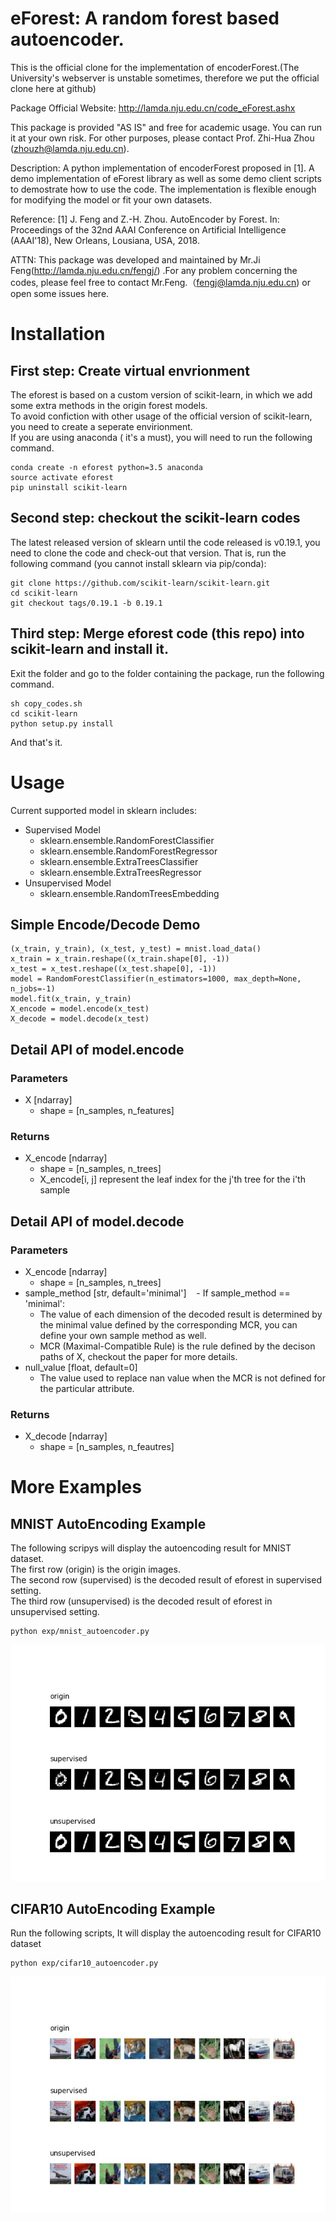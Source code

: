 # eForest: A random forest based autoencoder.

This is the official clone for the implementation of encoderForest.(The University's webserver is unstable sometimes, therefore we put the official clone here at github)

Package Official Website: http://lamda.nju.edu.cn/code_eForest.ashx

This package is provided "AS IS" and free for academic usage. You can run it at your own risk. For other purposes, please contact Prof. Zhi-Hua Zhou (zhouzh@lamda.nju.edu.cn).

Description: A python implementation of encoderForest proposed in [1].
A demo implementation of eForest library as well as some demo client scripts to demostrate how to use the code.
The implementation is flexible enough for modifying the model or fit your own datasets.

Reference: [1] J. Feng and Z.-H. Zhou. AutoEncoder by Forest. In: Proceedings of the 32nd AAAI Conference on Artificial Intelligence (AAAI'18), New Orleans, Lousiana, USA, 2018.

ATTN: This package was developed and maintained by Mr.Ji Feng(http://lamda.nju.edu.cn/fengj/) .For any problem concerning the codes, please feel free to contact Mr.Feng.（fengj@lamda.nju.edu.cn) or open some issues here.



# Installation
## First step: Create virtual envrionment
The eforest is based on a custom version of scikit-learn, in which we add some extra methods in the origin forest models.\
To avoid confiction with other usage of the official version of scikit-learn, you need to create a seperate envirionment.\
If you are using anaconda ( it's a must), you will need to run the following command.
```
conda create -n eforest python=3.5 anaconda
source activate eforest
pip uninstall scikit-learn
```
## Second step: checkout the scikit-learn codes
The latest released version of sklearn until the code released is v0.19.1, you need to clone the code and check-out that version. That is, run the following command (you cannot install sklearn via pip/conda):
```
git clone https://github.com/scikit-learn/scikit-learn.git
cd scikit-learn
git checkout tags/0.19.1 -b 0.19.1
```
## Third step: Merge eforest code (this repo) into scikit-learn and install it.
Exit the folder and go to the folder containing the package, run the following command.
```
sh copy_codes.sh
cd scikit-learn
python setup.py install
```
And that's it.

# Usage
Current supported model in sklearn includes:
* Supervised Model
    - sklearn.ensemble.RandomForestClassifier
    - sklearn.ensemble.RandomForestRegressor
    - sklearn.ensemble.ExtraTreesClassifier
    - sklearn.ensemble.ExtraTreesRegressor
* Unsupervised Model
    - sklearn.ensemble.RandomTreesEmbedding

## Simple Encode/Decode Demo
```
(x_train, y_train), (x_test, y_test) = mnist.load_data()
x_train = x_train.reshape((x_train.shape[0], -1))
x_test = x_test.reshape((x_test.shape[0], -1))
model = RandomForestClassifier(n_estimators=1000, max_depth=None, n_jobs=-1)
model.fit(x_train, y_train)
X_encode = model.encode(x_test)
X_decode = model.decode(x_test)
```

## Detail API of model.encode
### Parameters
* X [ndarray]
    - shape = [n_samples, n_features]
### Returns
* X_encode [ndarray]
    - shape = [n_samples, n_trees]
    - X_encode[i, j] represent the leaf index for the j'th tree for the i'th sample

## Detail API of model.decode
### Parameters
* X_encode [ndarray]
    - shape = [n_samples, n_trees]
* sample_method [str, default='minimal']
    - If sample_method == 'minimal':
    - The value of each dimension of the decoded result is determined by the minimal value defined by the corresponding MCR, you can define your own sample method as well.
    - MCR (Maximal-Compatible Rule) is the rule defined by the decison paths of X, checkout the paper for more details.
* null_value [float, default=0]
    - The value used to replace nan value when the MCR is not defined for the particular attribute.
### Returns
* X_decode [ndarray]
    - shape = [n_samples, n_feautres]


# More Examples 
## MNIST AutoEncoding Example
The following scripys will display the autoencoding result for MNIST dataset. \
The first row (origin) is the origin images. \
The second row (supervised) is the decoded result of eforest in supervised setting. \
The third row (unsupervised) is the decoded result of eforest in unsupervised setting.
```
python exp/mnist_autoencoder.py
```
![mnist autoencoder](figures/mnist.jpg)
## CIFAR10 AutoEncoding Example
Run the following scripts, It will display the autoencoding result for CIFAR10 dataset
```
python exp/cifar10_autoencoder.py
```
![cifar10 autoencoder](figures/cifar10.jpg)
